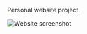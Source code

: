 Personal website project.

![Website screenshot](https://app.box.com/shared/static/vcz3eeeip6oa4wb5qp03eqhi7b9c5ykb.jpg)
